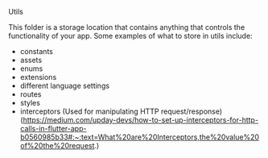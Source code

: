Utils

This folder is a storage location that contains anything that controls the functionality of your app. Some examples of what to store in utils include:

 - constants
 - assets
 - enums
 - extensions
 - different language settings
 - routes
 - styles
 - interceptors (Used for manipulating HTTP request/response) (https://medium.com/upday-devs/how-to-set-up-interceptors-for-http-calls-in-flutter-app-b0560985b33#:~:text=What%20are%20Interceptors,the%20value%20of%20the%20request.)
